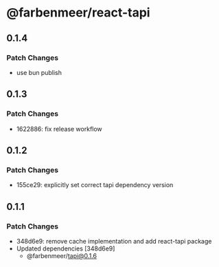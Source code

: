 # @farbenmeer/react-tapi

## 0.1.4

### Patch Changes

- use bun publish

## 0.1.3

### Patch Changes

- 1622886: fix release workflow

## 0.1.2

### Patch Changes

- 155ce29: explicitly set correct tapi dependency version

## 0.1.1

### Patch Changes

- 348d6e9: remove cache implementation and add react-tapi package
- Updated dependencies [348d6e9]
  - @farbenmeer/tapi@0.1.6
